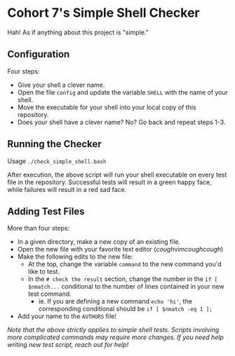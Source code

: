 # Cohort 7's Simple Shell Checker

Hah! As if anything about this project is "simple."

## Configuration

Four steps:
* Give your shell a clever name.
* Open the file `config` and update the variable `SHELL` with the name of your shell.
* Move the executable for your shell into your local copy of this repository.
* Does your shell have a clever name? No? Go back and repeat steps 1-3.

## Running the Checker

Usage `./check_simple_shell.bash`

After execution, the above script will run your shell executable on every test file in the repository. Successful tests will result in a green happy face, while failures will result in a red sad face.

## Adding Test Files

More than four steps:
* In a given directory, make a new copy of an existing file.
* Open the new file with your favorite text editor (*cough*vim*coughcough*)
* Make the following edits to the new file:
  * At the top, change the variable `command` to the new command you'd like to test.
  * In the `# check the result` section, change the number in the `if [ $nmatch...` conditional to the number of lines contained in your new test command.
    * ie. If you are defining a new command `echo 'hi'`, the corresponding conditional should be `if [ $nmatch -eq 1 ];`
* Add your name to the `AUTHORS` file!

*Note that the above strictly applies to simple shell tests. Scripts involving more complicated commands may require more changes. If you need help writing new test script, reach out for help!*
